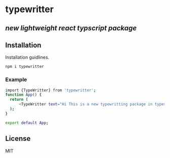 # typewritter

## _new lightweight react typscript package_

## Installation

Installation guidlines.

```sh
npm i typewritter
```

### Example

```sh
import {TypeWritter} from 'typewritter';
function App() {
  return (
      <TypeWritter text="Hi This is a new typewritting package in typescript!!" speed={100} fontSize={16} clearMessageSpeed={30} loop={true} />
  );
}

export default App;

```

## License

MIT
